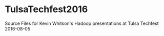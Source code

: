 # TulsaTechfest2016
Source Files for Kevin Whitson's Hadoop presentations at Tulsa Techfest 2016-08-05
